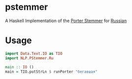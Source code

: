 # pstemmer
A Haskell Implementation of the [Porter Stemmer](https://tartarus.org/martin/index.html) for [Russian](http://snowball.tartarus.org/algorithms/russian/stemmer.html)

# Usage
```haskell
import Data.Text.IO as TIO
import NLP.PStemmer.Ru

main :: IO ()
main = TIO.putStrLn $ runPorter "бегавшая"
```
